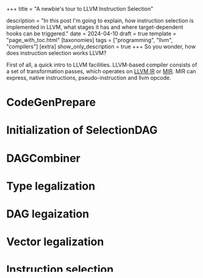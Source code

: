 +++
title = "A newbie's tour to LLVM Instruction Selection"

description = "In this post I'm going to explain, how instruction selection is implemented in LLVM, what stages it has and where target-dependent hooks can be triggered."
date = 2024-04-10
draft = true
template = "page_with_toc.html"
[taxonomies]
tags = ["programming", "llvm", "compilers"]
[extra]
show_only_description = true
+++
So you wonder, how does instruction selection works LLVM?

First of all, a quick intro to LLVM facilities.
LLVM-based compiler consists of a set of transformation passes, which operates on [LLVM IR](https://llvm.org/docs/LangRef.html) or [MIR](https://llvm.org/docs/MIRLangRef.html).
MIR can express, native instructions, pseudo-instruction and llvm opcode.
# CodeGenPrepare
# Initialization of SelectionDAG
# DAGCombiner
# Type legalization
# DAG legaization
# Vector legalization
# Instruction selection



